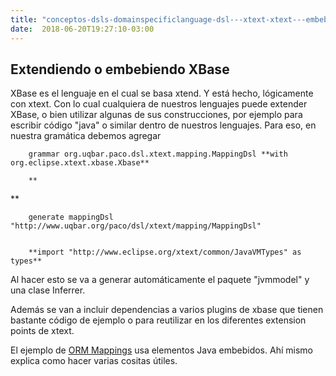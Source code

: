 ```yaml
---
title: "conceptos-dsls-domainspecificlanguage-dsl---xtext-xtext---embebiendo-xbase-en-nuestro-dsl"
date:  2018-06-20T19:27:10-03:00
---
```



## Extendiendo o embebiendo XBase

XBase es el lenguaje en el cual se basa xtend. Y está hecho, lógicamente con xtext. Con lo cual cualquiera de nuestros lenguajes puede extender XBase, o bien utilizar algunas de sus construcciones, por ejemplo para escribir código "java" o similar dentro de nuestros lenguajes.
Para eso, en nuestra gramática debemos agregar





        grammar org.uqbar.paco.dsl.xtext.mapping.MappingDsl **with org.eclipse.xtext.xbase.Xbase**

        **

**

        generate mappingDsl "http://www.uqbar.org/paco/dsl/xtext/mapping/MappingDsl"
        

        **import "http://www.eclipse.org/xtext/common/JavaVMTypes" as types**



Al hacer esto se va a generar automáticamente el paquete "jvmmodel" y una clase Inferrer.


Además se van a incluir dependencias a varios plugins de xbase que tienen bastante código de ejemplo o para reutilizar en los diferentes extension points de xtext.


El ejemplo de [ORM Mappings](conceptos-dsls-domainspecificlanguage-dsl---xtext-xtext-dsl---orm-mappings) usa elementos Java embebidos. Ahí mismo explica como hacer varias cositas útiles.